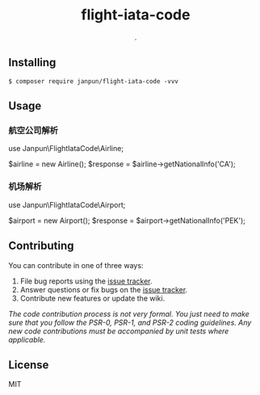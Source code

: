 <h1 align="center"> flight-iata-code </h1>

<p align="center"> .</p>


## Installing

```shell
$ composer require janpun/flight-iata-code -vvv
```

## Usage
### 航空公司解析
use Janpun\FlightIataCode\Airline;

$airline = new Airline();
$response = $airline->getNationalInfo('CA');

### 机场解析
use Janpun\FlightIataCode\Airport;

$airport = new Airport();
$response = $airport->getNationalInfo('PEK');

## Contributing

You can contribute in one of three ways:

1. File bug reports using the [issue tracker](https://github.com/janpun/flight-iata-code/issues).
2. Answer questions or fix bugs on the [issue tracker](https://github.com/janpun/flight-iata-code/issues).
3. Contribute new features or update the wiki.

_The code contribution process is not very formal. You just need to make sure that you follow the PSR-0, PSR-1, and PSR-2 coding guidelines. Any new code contributions must be accompanied by unit tests where applicable._

## License

MIT